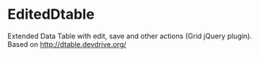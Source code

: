# EditedDtable
Extended Data Table with edit, save and other actions (Grid jQuery plugin). Based on http://dtable.devdrive.org/

